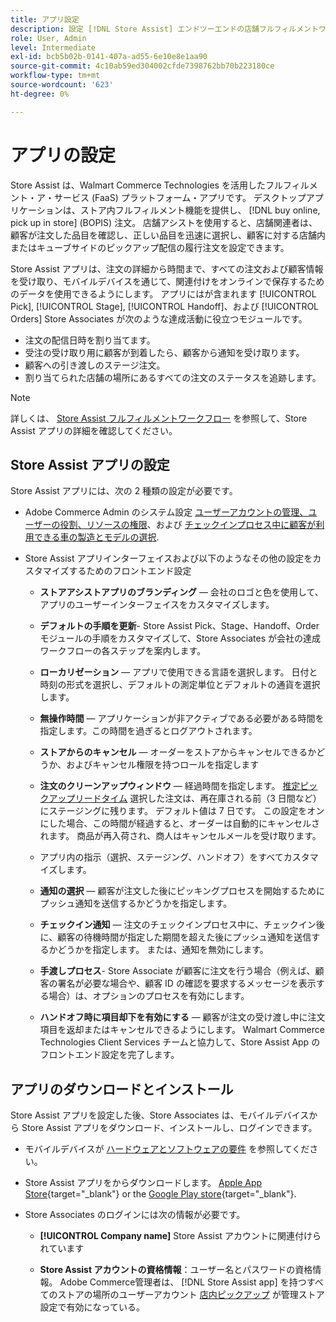 ```yaml
---
title: アプリ設定
description: 設定 [!DNL Store Assist] エンドツーエンドの店舗フルフィルメントワークフローとプロセスを管理するアプリは、オンラインで購入し、店舗注文で受け取ります。
role: User, Admin
level: Intermediate
exl-id: bcb5b02b-0141-407a-ad55-6e10e8e1aa90
source-git-commit: 4c10ab59ed304002cfde7398762bb70b223180ce
workflow-type: tm+mt
source-wordcount: '623'
ht-degree: 0%

---
```


# アプリの設定

Store Assist は、Walmart Commerce Technologies を活用したフルフィルメント・ア・サービス (FaaS) プラットフォーム・アプリです。 デスクトップアプリケーションは、ストア内フルフィルメント機能を提供し、 [!DNL buy online, pick up in store] (BOPIS) 注文。 店舗アシストを使用すると、店舗関連者は、顧客が注文した品目を確認し、正しい品目を迅速に選択し、顧客に対する店舗内またはキューブサイドのピックアップ配信の履行注文を設定できます。

Store Assist アプリは、注文の詳細から時間まで、すべての注文および顧客情報を受け取り、モバイルデバイスを通じて、関連付けをオンラインで保存するためのデータを使用できるようにします。 アプリにはが含まれます [!UICONTROL Pick], [!UICONTROL Stage], [!UICONTROL Handoff]、および [!UICONTROL Orders] Store Associates が次のような達成活動に役立つモジュールです。

- 注文の配信日時を割り当てます。
- 受注の受け取り用に顧客が到着したら、顧客から通知を受け取ります。
- 顧客への引き渡しのステージ注文。
- 割り当てられた店舗の場所にあるすべての注文のステータスを追跡します。

>[!NOTE]
>
>詳しくは、 [Store Assist フルフィルメントワークフロー](store-assist-modules.md) を参照して、Store Assist アプリの詳細を確認してください。

## Store Assist アプリの設定

Store Assist アプリには、次の 2 種類の設定が必要です。

- Adobe Commerce Admin のシステム設定 [ユーザーアカウントの管理、ユーザーの役割、リソースの権限](user-setup.md)、および [チェックインプロセス中に顧客が利用できる車の製造とモデルの選択](check-in-experience-setup.md).

- Store Assist アプリインターフェイスおよび以下のようなその他の設定をカスタマイズするためのフロントエンド設定

   - **ストアアシストアプリのブランディング** — 会社のロゴと色を使用して、アプリのユーザーインターフェイスをカスタマイズします。

   - **デフォルトの手順を更新**- Store Assist Pick、Stage、Handoff、Order モジュールの手順をカスタマイズして、Store Associates が会社の達成ワークフローの各ステップを案内します。

   - **ローカリゼーション** — アプリで使用できる言語を選択します。 日付と時刻の形式を選択し、デフォルトの測定単位とデフォルトの通貨を選択します。

   - **無操作時間** — アプリケーションが非アクティブである必要がある時間を指定します。この時間を過ぎるとログアウトされます。

   - **ストアからのキャンセル** — オーダーをストアからキャンセルできるかどうか、およびキャンセル権限を持つロールを指定します

   - **注文のクリーンアップウィンドウ** — 経過時間を指定します。 [推定ピックアップリードタイム](enable-general.md#delivery-method-title-configuration) 選択した注文は、再在庫される前（3 日間など）にステージングに残ります。 デフォルト値は 7 日です。 この設定をオンにした場合、この時間が経過すると、オーダーは自動的にキャンセルされます。 商品が再入荷され、商人はキャンセルメールを受け取ります。

   - アプリ内の指示（選択、ステージング、ハンドオフ）をすべてカスタマイズします。

   - **通知の選択** — 顧客が注文した後にピッキングプロセスを開始するためにプッシュ通知を送信するかどうかを指定します。

   - **チェックイン通知** — 注文のチェックインプロセス中に、チェックイン後に、顧客の待機時間が指定した期間を超えた後にプッシュ通知を送信するかどうかを指定します。 または、通知を無効にします。

   - **手渡しプロセス**- Store Associate が顧客に注文を行う場合（例えば、顧客の署名が必要な場合や、顧客 ID の確認を要求するメッセージを表示する場合）は、オプションのプロセスを有効にします。

   - **ハンドオフ時に項目却下を有効にする** — 顧客が注文の受け渡し中に注文項目を返却またはキャンセルできるようにします。
   Walmart Commerce Technologies Client Services チームと協力して、Store Assist App のフロントエンド設定を完了します。

## アプリのダウンロードとインストール

Store Assist アプリを設定した後、Store Associates は、モバイルデバイスから Store Assist アプリをダウンロード、インストールし、ログインできます。

- モバイルデバイスが [ハードウェアとソフトウェアの要件](solution-requirements.md#store-assist-app-requirements) を参照してください。

- Store Assist アプリをからダウンロードします。 [Apple App Store](https://apps.apple.com/us/app/store-assist-by-walmart/id1609281539){target="_blank"} or the [Google Play store](https://play.google.com/store/apps/details?id=com.walmart.faas.storeassist){target="_blank"}.

- Store Associates のログインには次の情報が必要です。

   - **[!UICONTROL Company name]** Store Assist アカウントに関連付けられています

   - **Store Assist アカウントの資格情報**：ユーザー名とパスワードの資格情報。
   Adobe Commerce管理者は、 [!DNL Store Assist app] を持つすべてのストアの場所のユーザーアカウント [店内ピックアップ](merchant-store-configuration.md#pickup-location-configuration) が管理ストア設定で有効になっている。
